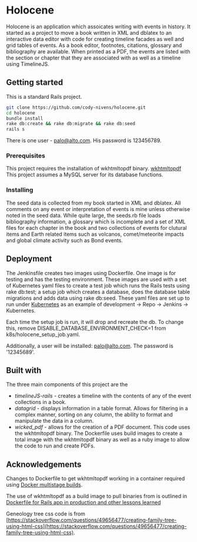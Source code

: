 # Holocene

Holocene is an application which assoicates writing with events in history.  It started as a project to move a book written in XML and dblatex
to an interactive data editor with code for creating timeline facades as well and grid tables of events.
As a book editor, footnotes, citations, glossary and bibliography are available.  When printed as a PDF, the events are listed with the 
section or chapter that they are associated with as well as a timeline using TimelineJS.

## Getting started

This is a standard Rails project.
```sh
git clone https://github.com/cody-nivens/holocene.git
cd holocene
bundle install
rake db:create && rake db:migrate && rake db:seed
rails s
```
There is one user - palo@alto.com.  His password is 123456789.

### Prerequisites

This project requires the installation of wkhtmltopdf binary.  [wkhtmltopdf](https://wkhtmltopdf.org/)
This project assumes a MySQL server for its database functions.

### Installing

The seed data is collected from my book started in XML and dblatex.  All comments on any event or interpretation of events is mine unless otherwise noted
in the seed data.  While quite large, the seeds.rb file loads bibliography information, a glossary which is incomplete and a set of XML files for each chapter
in the book and two collections of events for clutural items and Earth related items such as volcanos, comet/meteorite impacts and global climate activity such as Bond events.

## Deployment

The Jenkinsfile creates two images using Dockerfile.  One image is for testing and has the testing environment.  These images are used with
a set of Kubernetes yaml files to create a test job which runs the Rails tests using rake db:test; a setup job which creates a database, does
the database table migrations and adds data using rake db:seed.  These yaml files are set up to run under [Kubernetes](https://github.com/cody-nivens/kube-ci-cd-update) as an example of development -> Repo -> Jenkins -> Kubernetes.

Each time the setup job is run, it will drop and recreate the db.  To change this, remove DISABLE\_DATABASE\_ENVIRONMENT\_CHECK=1 from k8s/holocene\_setup\_job.yaml.

Additionally, a user will be installed: palo@alto.com.  The password is '12345689'.

## Built with

The three main components of this project are the 
* *timelineJS-rails* - creates a timeline with the contents of any of the event collections in a book.
* *datagrid* - displays information in a table format.  Allows for filtering in a complex manner, sorting on any column, the ability to format and manipulate the data in a column.
* *wicked\_pdf* - allows for the creation of a PDF document.  This code uses the wkhtmltopdf binary.  The Dockerfile uses build images to
create a total image with the wkhtmltopdf binary as well as a ruby image to allow the code to run and create PDFs.


## Acknowledgements

Changes to Dockerfile to get wkhtmltopdf working in a container required using [Docker multistage builds](https://docs.docker.com/develop/develop-images/multistage-build/).

The use of wkhtmltopdf as a build image to pull binaries from is outlined in [Dockerfile for Rails app in production and other lessons learned](
https://anonoz.github.io/tech/2018/05/01/rails-dockerfile.html)

Geneology tree css code is from [https://stackoverflow.com/questions/49656477/creating-family-tree-using-html-css](https://stackoverflow.com/questions/49656477/creating-family-tree-using-html-css).
